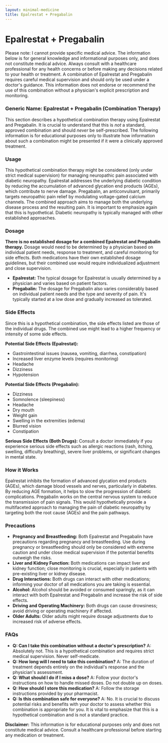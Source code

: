 ```yaml
---
layout: minimal-medicine
title: Epalrestat + Pregabalin
---
```


# Epalrestat + Pregabalin
Please note:  I cannot provide specific medical advice. The information below is for general knowledge and informational purposes only, and does not constitute medical advice.  Always consult with a healthcare professional for any health concerns or before making any decisions related to your health or treatment.  A combination of Epalrestat and Pregabalin requires careful medical supervision and should only be used under a doctor's guidance.  This information does not endorse or recommend the use of this combination without a physician's explicit prescription and monitoring.


### Generic Name: Epalrestat + Pregabalin (Combination Therapy)


This section describes a hypothetical combination therapy using Epalrestat and Pregabalin.  It is crucial to understand that this is *not* a standard, approved combination and should *never* be self-prescribed.  The following information is for educational purposes only to illustrate how information about such a combination might be presented if it were a clinically approved treatment.


### Usage

This hypothetical combination therapy might be considered (only under strict medical supervision) for managing neuropathic pain associated with diabetic neuropathy.  Epalrestat addresses the underlying diabetic condition by reducing the accumulation of advanced glycation end products (AGEs), which contribute to nerve damage. Pregabalin, an anticonvulsant, primarily targets neuropathic pain relief by modulating voltage-gated calcium channels.  The combined approach aims to manage both the underlying disease process and the resulting pain.  It is important to emphasize again that this is hypothetical.  Diabetic neuropathy is typically managed with other established approaches.


### Dosage

**There is no established dosage for a combined Epalrestat and Pregabalin therapy.**  Dosage would need to be determined by a physician based on individual patient needs, response to treatment, and careful monitoring for side effects.  Both medications have their own established dosage guidelines, but their combined use would require individualized adjustment and close supervision.

* **Epalrestat:**  The typical dosage for Epalrestat is usually determined by a physician and varies based on patient factors.
* **Pregabalin:**  The dosage for Pregabalin also varies considerably based on individual patient needs and the type and severity of pain. It's typically started at a low dose and gradually increased as tolerated.


### Side Effects

Since this is a hypothetical combination, the side effects listed are those of the individual drugs.  The combined use might lead to a higher frequency or intensity of some side effects.

**Potential Side Effects (Epalrestat):**

*  Gastrointestinal issues (nausea, vomiting, diarrhea, constipation)
*  Increased liver enzyme levels (requires monitoring)
*  Headache
*  Dizziness
*  Hypotension

**Potential Side Effects (Pregabalin):**

* Dizziness
* Somnolence (sleepiness)
* Headache
* Dry mouth
* Weight gain
* Swelling in the extremities (edema)
* Blurred vision
* Constipation


**Serious Side Effects (Both Drugs):**  Consult a doctor immediately if you experience serious side effects such as allergic reactions (rash, itching, swelling, difficulty breathing), severe liver problems, or significant changes in mental state.


### How it Works

Epalrestat inhibits the formation of advanced glycation end products (AGEs), which damage blood vessels and nerves, particularly in diabetes. By reducing AGE formation, it helps to slow the progression of diabetic complications. Pregabalin works on the central nervous system to reduce the transmission of pain signals.  This would hypothetically provide a multifaceted approach to managing the pain of diabetic neuropathy by targeting both the root cause (AGEs) and the pain pathways.



### Precautions

* **Pregnancy and Breastfeeding:** Both Epalrestat and Pregabalin have precautions regarding pregnancy and breastfeeding.  Use during pregnancy or breastfeeding should only be considered with extreme caution and under close medical supervision if the potential benefits outweigh the risks.
* **Liver and Kidney Function:** Both medications can impact liver and kidney function; close monitoring is crucial, especially in patients with pre-existing liver or kidney disease.
* **Drug Interactions:**  Both drugs can interact with other medications; informing your doctor of all medications you are taking is essential.
* **Alcohol:** Alcohol should be avoided or consumed sparingly, as it can interact with both Epalrestat and Pregabalin and increase the risk of side effects.
* **Driving and Operating Machinery:** Both drugs can cause drowsiness; avoid driving or operating machinery if affected.
* **Older Adults:** Older adults might require dosage adjustments due to increased risk of adverse effects.


### FAQs

* **Q: Can I take this combination without a doctor's prescription?**  A: Absolutely not. This is a hypothetical combination and requires strict medical supervision. Never self-medicate.
* **Q: How long will I need to take this combination?** A: The duration of treatment depends entirely on the individual's response and the physician's assessment.
* **Q: What should I do if I miss a dose?** A: Follow your doctor's instructions on how to handle missed doses. Do not double up on doses.
* **Q: How should I store this medication?** A: Follow the storage instructions provided by your pharmacist.
* **Q: Is this combination safe for everyone?** A: No. It is crucial to discuss potential risks and benefits with your doctor to assess whether this combination is appropriate for you.  It is vital to emphasize that this is a hypothetical combination and is not a standard practice.

**Disclaimer:** This information is for educational purposes only and does not constitute medical advice. Consult a healthcare professional before starting any medication or treatment.

